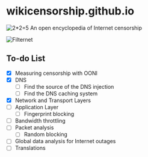 # wikicensorship.github.io
  
![2*2=5](https://github.com/wikicensorship/wikicensorship.github.io/raw/main/static/android-chrome-192x192.png) 
An open encyclopedia of Internet censorship 

![Filternet](https://github.com/wikicensorship/wikicensorship.github.io/raw/main/static/images/filternet.png)

## To-do List

- [x] Measuring censorship with OONI
- [x] DNS
  - [ ] Find the source of the DNS injection
  - [ ] Find the DNS caching system
- [x] Network and Transport Layers
- [ ] Application Layer
  - [ ] Fingerprint blocking
- [ ] Bandwidth throttling 
- [ ] Packet analysis
  - [ ] Random blocking
- [ ] Global data analysis for Internet outages
- [ ] Translations
